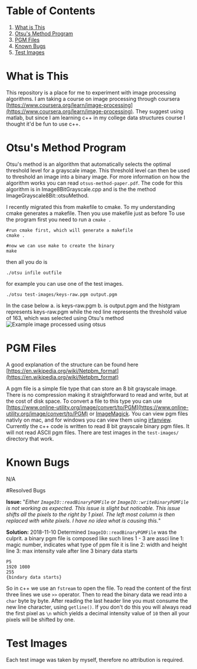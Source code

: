 
# Table of Contents

1. [What is This](#what)
2. [Otsu's Method Program](#otsu)
3. [PGM Files](#pgm)
4. [Known Bugs](#bugs)
5. [Test Images](#test-images)

<a name="otsu"></a>
# What is This

This repository is a place for me to experiment with image processing algorithms.  I am taking a course on image processing through coursera  [https://www.coursera.org/learn/image-processing](https://www.coursera.org/learn/image-processing).  They suggest using matlab, but since I am learning c++ in my college data structures course I thought it'd be fun to use c++.

<a name="otsu"></a>
# Otsu's Method Program
Otsu's method is an algorithm that automatically selects the optimal threshold level for a grayscale image.  This threshold level can then be used to threshold an image into a binary image.  For more information on how the algorithm works you can read `otsus-method-paper.pdf`.  The code for this algorithm is in Image8BitGrayscale.cpp and is the the method ImageGrayscale8Bit::otsuMethod.

I recently migrated this from makefile to cmake.  To my understanding cmake generates a makefile. Then you use makefile just as before
To use the program first you need to run a `cmake .` 

```
#run cmake first, which will generate a makefile
cmake .

#now we can use make to create the binary
make
```

then all you do is

```
./otsu infile outfile
```

for example you can use one of the test images.

```
./otsu test-images/keys-raw.pgm output.pgm
```
In the case below a. is keys-raw.pgm b. is output.pgm and the histgram represents keys-raw.pgm while the red line represents the threshold value of 163, which was selected using Otsu's method 
![Example image processed using otsus](https://i.imgur.com/dVr8oyA.jpg)

<a name="pgm"></a>
# PGM Files
A good explanation of the structure can be found here [https://en.wikipedia.org/wiki/Netpbm_format](https://en.wikipedia.org/wiki/Netpbm_format)

A pgm file is a simple file type that can store an 8 bit grayscale image.  There is no compression making it straightforward to read and write, but at the cost of disk space.  To convert a file to this type you can use [https://www.online-utility.org/image/convert/to/PGM](https://www.online-utility.org/image/convert/to/PGM) or [ImageMagick](https://www.imagemagick.org/script/index.php).  You can view pgm files nativly on mac, and for windows you can view them using [irfanview](https://www.irfanview.com/). Currently the c++ code is written to read 8 bit grayscale binary pgm files.  It will not read ASCII pgm files. There are test images in the `test-images/` directory that work.

<a name="bugs"></a>
# Known Bugs

N/A

#Resolved Bugs

**Issue:** "*Either `ImageIO::readBinaryPGMFile` or `ImageIO::writeBinaryPGMFile` is not working as expected.  This issue is slight but noticable.  This issue shifts all the pixels to the right by 1 pixel.  The left most column is then replaced with white pixels.  I have no idea what is causing this.*"

**Solution:** 2018-11-10 Determined `ImageIO::readBinaryPGMFile` was the culprit.  a binary pgm file is composed like such
lines 1 - 3 are assci
line 1: magic number, indicates what type of ppm file it is
line 2: width and height
line 3: max intensity vale
after line 3 binary data starts 
```
P5
1920 1080
255
{bindary data starts}
```
So in c++ we use an `fstream` to open the file. To read the content of the first three lines we use `>>` operator.
Then to read the binary data we read into a `char` byte by byte. After reading the last header line you must consume the 
new line character, using `getline()`. If you don't do this you will always read the first pixel as `\n` which yields a decimal intensity value of `10`
then all your pixels will be shifted by one. 



<a name="test-images"></a>
# Test Images

Each test image was taken by myself, therefore no attribution is required.
